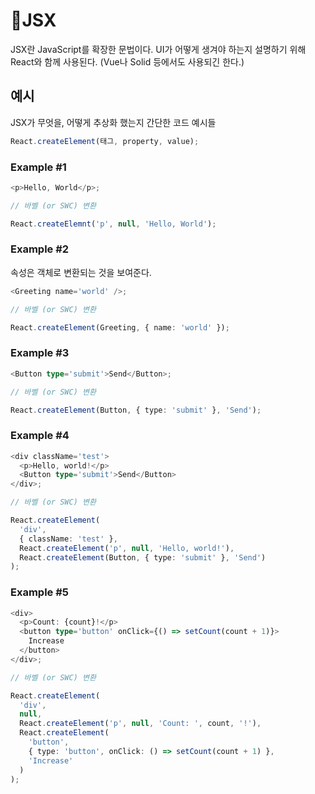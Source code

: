 # JSX

JSX란 JavaScript를 확장한 문법이다. UI가 어떻게 생겨야 하는지 설명하기 위해 React와 함께 사용된다. (Vue나 Solid 등에서도 사용되긴 한다.)

## 예시

JSX가 무엇을, 어떻게 추상화 했는지 간단한 코드 예시들

```typescript
React.createElement(태그, property, value);
```

### Example #1

```typescript
<p>Hello, World</p>;

// 바벨 (or SWC) 변환

React.createElemnt('p', null, 'Hello, World');
```

### Example #2

속성은 객체로 변환되는 것을 보여준다.

```typescript
<Greeting name='world' />;

// 바벨 (or SWC) 변환

React.createElement(Greeting, { name: 'world' });
```

### Example #3

```typescript
<Button type='submit'>Send</Button>;

// 바벨 (or SWC) 변환

React.createElement(Button, { type: 'submit' }, 'Send');
```

### Example #4

```typescript
<div className='test'>
  <p>Hello, world!</p>
  <Button type='submit'>Send</Button>
</div>;

// 바벨 (or SWC) 변환

React.createElement(
  'div',
  { className: 'test' },
  React.createElement('p', null, 'Hello, world!'),
  React.createElement(Button, { type: 'submit' }, 'Send')
);
```

### Example #5

```typescript
<div>
  <p>Count: {count}!</p>
  <button type='button' onClick={() => setCount(count + 1)}>
    Increase
  </button>
</div>;

// 바벨 (or SWC) 변환

React.createElement(
  'div',
  null,
  React.createElement('p', null, 'Count: ', count, '!'),
  React.createElement(
    'button',
    { type: 'button', onClick: () => setCount(count + 1) },
    'Increase'
  )
);
```
